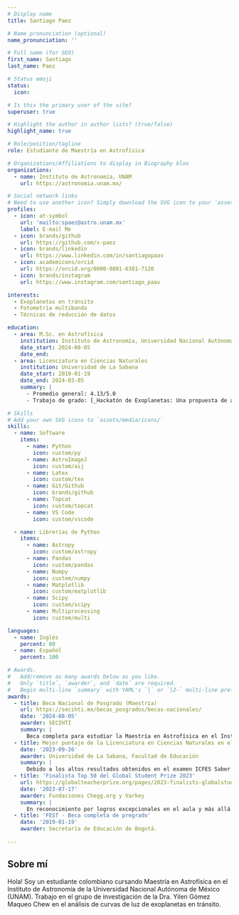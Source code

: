 ```yaml
---
# Display name
title: Santiago Paez

# Name pronunciation (optional)
name_pronunciation: ''

# Full name (for SEO)
first_name: Santiago
last_name: Paez

# Status emoji
status:
  icon: 

# Is this the primary user of the site?
superuser: true

# Highlight the author in author lists? (true/false)
highlight_name: true

# Role/position/tagline
role: Estudiante de Maestría en Astrofísica

# Organizations/Affiliations to display in Biography blox
organizations:
  - name: Instituto de Astronomía, UNAM
    url: https://astronomia.unam.mx/

# Social network links
# Need to use another icon? Simply download the SVG icon to your `assets/media/icons/` folder.
profiles:
  - icon: at-symbol
    url: 'mailto:spaez@astro.unam.mx'
    label: E-mail Me
  - icon: brands/github
    url: https://github.com/s-paez
  - icon: brands/linkedin
    url: https://www.linkedin.com/in/santiagopaav
  - icon: academicons/orcid
    url: https://orcid.org/0000-0001-6381-7120
  - icon: brands/instagram
    url: https://www.instagram.com/santiago_paav

interests:
  - Exoplanetas en tránsito
  - Fotometría multibanda
  - Técnicas de reducción de datos

education:
  - area: M.Sc. en Astrofísica
    institution: Instituto de Astronomía, Universidad Nacional Autónoma de México
    date_start: 2024-08-05
    date_end: 
  - area: Licenciatura en Ciencias Naturales
    institution: Universidad de La Sabana
    date_start: 2019-01-19
    date_end: 2024-03-05
    summary: |
      - Promedio general: 4.13/5.0
      - Trabajo de grado: [_Hackatón de Exoplanetas: Una propuesta de aprendizaje basado en retos para el desarrollo de habilidades científicas._](https://intellectum.unisabana.edu.co/handle/10818/60905)

# Skills
# Add your own SVG icons to `assets/media/icons/`
skills:
  - name: Software
    items:
      - name: Python
        icon: custom/py
      - name: AstroImageJ
        icon: custom/aij
      - name: Latex
        icon: custom/tex
      - name: Git/Github
        icon: brands/github
      - name: Topcat
        icon: custom/topcat
      - name: VS Code
        icon: custom/vscode

  - name: Librerías de Python
    items:
      - name: Astropy
        icon: custom/astropy
      - name: Pandas
        icon: custom/pandas
      - name: Numpy
        icon: custom/numpy
      - name: Matplotlib
        icon: custom/matplotlib
      - name: Scipy
        icon: custom/scipy
      - name: Multiprocessing
        icon: custom/multi

languages:
  - name: Inglés
    percent: 80
  - name: Español
    percent: 100

# Awards.
#   Add/remove as many awards below as you like.
#   Only `title`, `awarder`, and `date` are required.
#   Begin multi-line `summary` with YAML's `|` or `|2-` multi-line prefix and indent 2 spaces below.
awards:
  - title: Beca Nacional de Posgrado (Maestría)
    url: https://secihti.mx/becas_posgrados/becas-nacionales/
    date: '2024-08-05'
    awarder: SECIHTI
    summary: |
      Beca completa para estudiar la Maestría en Astrofísica en el Instituto de la Astronomía de la Universidad Nacional Autónoma de México.
  - title: Mejor puntaje de la Licenciatura en Ciencias Naturales en el examen ICFES Saber Pro en el 2022
    date: '2023-09-26'
    awarder: Universidad de La Sabana, Facultad de Educación
    summary: |
      Debido a los altos resultados obtenidos en el examen ICFES Saber Pro que califica la calidad de la educación superior, lo que demuestra alto grado de desarrollo de las competencias requeridas por el estado colombiano para ejercer la profesión de Licenciado en Ciencias Naturales. 
  - title: 'Finalista Top 50 del Global Student Prize 2023'
    url: https://globalteacherprize.org/pages/2023-finalists-globalstudentprize
    date: '2023-07-17'
    awarder: Fundaciones Chegg.org y Varkey
    summary: |
      En reconocimiento por logros excepcionales en el aula y más allá.
  - title: 'FEST - Beca completa de pregrado'
    date: '2019-01-19'
    awarder: Secretaría de Educación de Bogotá.
    
---
```


## Sobre mí

Hola! Soy un estudiante colombiano cursando Maestría en Astrofísica en el Instituto de Astronomía de la Universidad Nacional Autónoma de México (UNAM). Trabajo en el grupo de investigación de la Dra. Yilen Gómez Maqueo Chew en el análisis de curvas de luz de exoplanetas en tránsito.